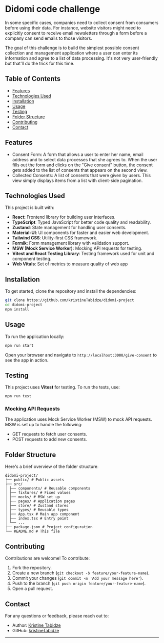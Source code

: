 # Didomi code challenge

In some specific cases, companies need to collect consent from consumers before using their data. For instance, website visitors might need to explicitly consent to receive email newsletters through a form before a company can send emails to those visitors.

The goal of this challenge is to build the simplest possible consent collection and management application where a user can enter its information and agree to a list of data processing. It's not very user-friendly but that'll do the trick for this time.

## Table of Contents

- [Features](#features)
- [Technologies Used](#technologies-used)
- [Installation](#installation)
- [Usage](#usage)
- [Testing](#testing)
- [Folder Structure](#folder-structure)
- [Contributing](#contributing)
- [Contact](#contact)

## Features

- Consent Form: A form that allows a user to enter her name, email address and to select data processes that she agrees to.
  When the user fills out the form and clicks on the "Give consent" button, the consent gets added to the list of consents that appears on the second view.
- Collected Consents: A list of consents that were given by users. This view simply displays items from a list with client-side pagination.

## Technologies Used

This project is built with:

- **React**: Frontend library for building user interfaces.
- **TypeScript**: Typed JavaScript for better code quality and readability.
- **Zustand**: State management for handling user consents.
- **Material-UI**: UI components for faster and easier web development.
- **Tailwind CSS**: Utility-first CSS framework.
- **Formik**: Form management library with validation support.
- **MSW (Mock Service Worker)**: Mocking API requests for testing.
- **Vitest and React Testing Library**: Testing framework used for unit and component testing.
- **Web Vitals**: Set of metrics to measure quality of web app

## Installation

To get started, clone the repository and install the dependencies:

```bash
git clone https://github.com/kristineTabidze/didomi-project
cd didomi-project
npm install
```

## Usage

To run the application locally:

```bash
npm run start
```

Open your browser and navigate to `http://localhost:3000/give-consent` to see the app in action.

## Testing

This project uses **Vitest** for testing. To run the tests, use:

```bash
npm run test
```

### Mocking API Requests

The application uses Mock Service Worker (MSW) to mock API requests. MSW is set up to handle the following:

- GET requests to fetch user consents.
- POST requests to add new consents.

## Folder Structure

Here's a brief overview of the folder structure:

```
didomi-project/
├── public/ # Public assets
├── src/
│ ├── components/ # Reusable components
│ ├── fixtures/ # Fixed values
│ ├── mocks/ # MSW set up
│ ├── pages/ # Application pages
│ ├── store/ # Zustand stores
│ ├── types/ # Reusable types
│ ├── App.tsx # Main app component
│ ├── index.tsx # Entry point
│ └── ...
├── package.json # Project configuration
└── README.md # This file
```

## Contributing

Contributions are welcome! To contribute:

1. Fork the repository.
2. Create a new branch (`git checkout -b feature/your-feature-name`).
3. Commit your changes (`git commit -m 'Add your message here'`).
4. Push to the branch (`git push origin feature/your-feature-name`).
5. Open a pull request.

## Contact

For any questions or feedback, please reach out to:

- Author: [Kristine Tabidze](mailto:qristinatabidze@gmail.com)
- GitHub: [kristineTabidze](https://github.com/kristineTabidze)

---
